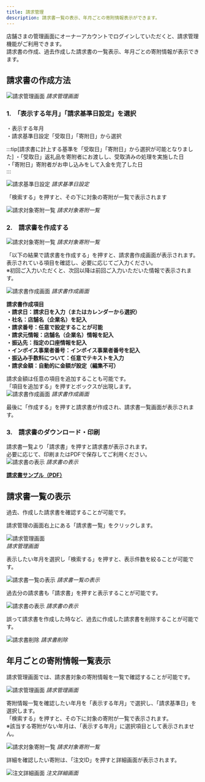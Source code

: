 ```yaml
---
title: 請求管理
description: 請求書一覧の表示、年月ごとの寄附情報表示ができます。
---
```


店舗さまの管理画面にオーナーアカウントでログインしていただくと、請求管理機能がご利用できます。  
請求書の作成、過去作成した請求書の一覧表示、年月ごとの寄附情報が表示できます。  


## 請求書の作成方法

![請求管理画面](../../../assets/images/shops_claim_04.png)
*請求管理画面*

### 1.　「表示する年月」「請求基準日設定」を選択  
・表示する年月  
・請求基準日設定「受取日」「寄附日」から選択

:::tip[請求書に計上する基準を「受取日」「寄附日」から選択が可能となりました]
・「受取日」返礼品を寄附者にお渡しし、受取済みの処理を実施した日  
・「寄附日」寄附者がお申し込みをして入金を完了した日  
:::

![請求基準日設定](../../../assets/images/shops_claim_10.png)
*請求基準日設定*

「検索する」を押すと、その下に対象の寄附が一覧で表示されます  

![請求対象寄附一覧](../../../assets/images/shops_claim_11.png)
*請求対象寄附一覧*

### 2.　請求書を作成する  

![請求対象寄附一覧](../../../assets/images/shops_claim_12.png)
*請求対象寄附一覧*

「以下の結果で請求書を作成する」を押すと、請求書作成画面が表示されます。  
表示されている項目を確認し、必要に応じてご入力ください。  
※初回ご入力いただくと、次回以降は前回ご入力いただいた情報で表示されます。  

![請求書作成画面](../../../assets/images/shops_claim_05.png)
*請求書作成画面*


**請求書作成項目  
・請求日：請求日を入力（またはカレンダーから選択）  
・社名：店舗名（企業名）を記入  
・請求番号：任意で設定することが可能  
・請求元情報：店舗名（企業名）情報を記入  
・振込先：指定の口座情報を記入  
・インボイス事業者番号：インボイス事業者番号を記入  
・振込み手数料について：任意でテキストを入力  
・請求金額：自動的に金額が設定（編集不可）**   

請求金額は任意の項目を追加することも可能です。  
「項目を追加する」を押すとボックスが出現します。  
![請求書作成画面](../../../assets/images/shops_claim_13.png)
*請求書作成画面*

最後に「作成する」を押すと請求書が作成され、請求書一覧画面が表示されます。


### 3.　請求書のダウンロード・印刷  

請求書一覧より「請求書」を押すと請求書が表示されます。  
必要に応じて、印刷またはPDFで保存してご利用ください。    
![請求書の表示](../../../assets/images/shops_claim_08.png)
*請求書の表示*

**[請求書サンプル（PDF）](../../../pdf/seikyuusyo.pdf)**　



## 請求書一覧の表示

過去、作成した請求書を確認することが可能です。  

請求管理の画面右上にある「請求書一覧」をクリックします。

![請求管理画面](../../../assets/images/shops_claim_06.png)  
*請求管理画面*

表示したい年月を選択し「検索する」を押すと、表示件数を絞ることが可能です。

![請求書一覧の表示](../../../assets/images/shops_claim_07.png)
*請求書一覧の表示*


過去分の請求書も「請求書」を押すと表示することが可能です。  

![請求書の表示](../../../assets/images/shops_claim_08.png)
*請求書の表示*

誤って請求書を作成した時など、過去に作成した請求書を削除することが可能です。  

![請求書削除](../../../assets/images/shops_claim_15.png)
*請求書削除*



## 年月ごとの寄附情報一覧表示

請求管理画面では、請求書対象の寄附情報を一覧で確認することが可能です。  

![請求管理画面](../../../assets/images/shops_claim_04.png)
*請求管理画面*

寄附情報一覧を確認したい年月を「表示する年月」で選択し、「請求基準日」を選択します。  
「検索する」を押すと、その下に対象の寄附が一覧で表示されます。  
※該当する寄附がない年月は、「表示する年月」に選択項目として表示されません。  

![請求対象寄附一覧](../../../assets/images/shops_claim_11.png)
*請求対象寄附一覧*

詳細を確認したい寄附は、「注文ID」を押すと詳細画面が表示されます。  

![注文詳細画面](../../../assets/images/shops_claim_03.png)
*注文詳細画面*



